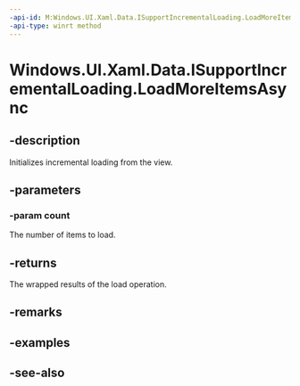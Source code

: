 ```yaml
---
-api-id: M:Windows.UI.Xaml.Data.ISupportIncrementalLoading.LoadMoreItemsAsync(System.UInt32)
-api-type: winrt method
---
```


<!-- Method syntax
public Windows.Foundation.IAsyncOperation<Windows.UI.Xaml.Data.LoadMoreItemsResult> LoadMoreItemsAsync(System.UInt32 count)
-->

# Windows.UI.Xaml.Data.ISupportIncrementalLoading.LoadMoreItemsAsync

## -description
Initializes incremental loading from the view.



## -parameters
### -param count
The number of items to load.

## -returns
The wrapped results of the load operation.

## -remarks

## -examples

## -see-also
